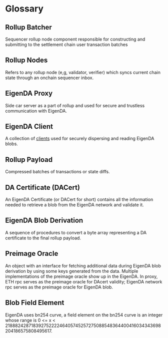 # Glossary

## Rollup Batcher

Sequencer rollup node component responsible for constructing and submitting to the settlement chain user transaction batches

## Rollup Nodes

Refers to any rollup node (e,g, validator, verifier) which syncs current chain state through an onchain sequencer inbox.

## EigenDA Proxy

Side car server as a part of rollup and used for secure and trustless communication with EigenDA.

## EigenDA Client

A collection of [clients](https://github.com/Layr-Labs/eigenda/tree/bb91b829995c28e813fce46412a77f9fa428b0af/api/clients/v2) used for securely dispersing and reading EigenDA blobs.

## Rollup Payload

Compressed batches of transactions or state diffs.

## DA Certificate (DACert)

An EigenDA Certificate (or DACert for short) contains all the information needed to retrieve a blob from the EigenDA network and validate it.

## EigenDA Blob Derivation

A sequence of procedures to convert a byte array representing a DA certificate to the final rollup payload.

## Preimage Oracle

An object with an interface for fetching additional data during EigenDA blob derivation by using some keys generated from the data. Multiple implementations of the preimage oracle show up in the EigenDA. In proxy, ETH rpc serves as the preimage oracle for DAcert validity; EigenDA network rpc
serves as the preimage oracle for EigenDA blob.

## Blob Field Element

EigenDA uses bn254 curve, a field element on the bn254 curve is an integer whose range is 0 <= x < 21888242871839275222246405745257275088548364400416034343698204186575808495617. 